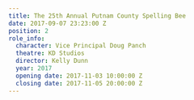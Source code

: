 ```yaml
---
title: The 25th Annual Putnam County Spelling Bee
date: 2017-09-07 23:23:00 Z
position: 2
role_info:
  character: Vice Principal Doug Panch
  theatre: KD Studios
  director: Kelly Dunn
  year: 2017
  opening date: 2017-11-03 10:00:00 Z
  closing date: 2017-11-05 20:00:00 Z
---
```


